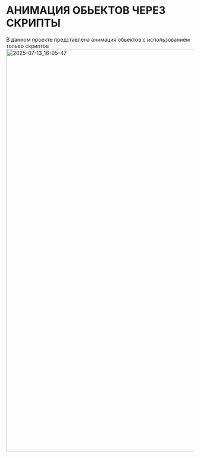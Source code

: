 # АНИМАЦИЯ ОБЬЕКТОВ ЧЕРЕЗ СКРИПТЫ

В данном проекте представлена анимация обьектов  с использованием тольео скриптов
<img width="1920" height="1080" alt="2025-07-13_16-05-47" src="https://github.com/user-attachments/assets/61c2925b-f5f4-4895-ae21-7a25b74b823c" />
